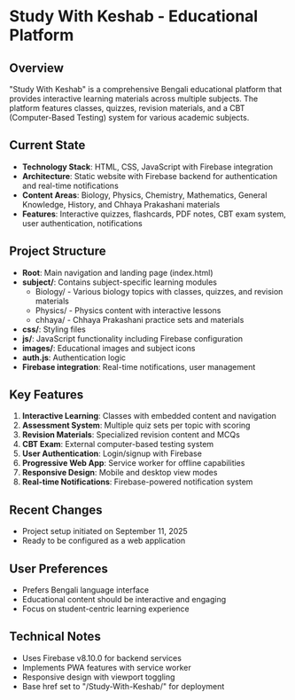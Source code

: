 # Study With Keshab - Educational Platform

## Overview
"Study With Keshab" is a comprehensive Bengali educational platform that provides interactive learning materials across multiple subjects. The platform features classes, quizzes, revision materials, and a CBT (Computer-Based Testing) system for various academic subjects.

## Current State
- **Technology Stack**: HTML, CSS, JavaScript with Firebase integration
- **Architecture**: Static website with Firebase backend for authentication and real-time notifications
- **Content Areas**: Biology, Physics, Chemistry, Mathematics, General Knowledge, History, and Chhaya Prakashani materials
- **Features**: Interactive quizzes, flashcards, PDF notes, CBT exam system, user authentication, notifications

## Project Structure
- **Root**: Main navigation and landing page (index.html)
- **subject/**: Contains subject-specific learning modules
  - Biology/ - Various biology topics with classes, quizzes, and revision materials
  - Physics/ - Physics content with interactive lessons
  - chhaya/ - Chhaya Prakashani practice sets and materials
- **css/**: Styling files
- **js/**: JavaScript functionality including Firebase configuration
- **images/**: Educational images and subject icons
- **auth.js**: Authentication logic
- **Firebase integration**: Real-time notifications, user management

## Key Features
1. **Interactive Learning**: Classes with embedded content and navigation
2. **Assessment System**: Multiple quiz sets per topic with scoring
3. **Revision Materials**: Specialized revision content and MCQs
4. **CBT Exam**: External computer-based testing system
5. **User Authentication**: Login/signup with Firebase
6. **Progressive Web App**: Service worker for offline capabilities
7. **Responsive Design**: Mobile and desktop view modes
8. **Real-time Notifications**: Firebase-powered notification system

## Recent Changes
- Project setup initiated on September 11, 2025
- Ready to be configured as a web application

## User Preferences
- Prefers Bengali language interface
- Educational content should be interactive and engaging
- Focus on student-centric learning experience

## Technical Notes
- Uses Firebase v8.10.0 for backend services
- Implements PWA features with service worker
- Responsive design with viewport toggling
- Base href set to "/Study-With-Keshab/" for deployment